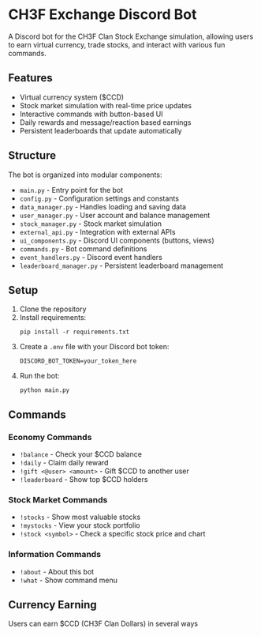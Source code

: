 # CH3F Exchange Discord Bot

A Discord bot for the CH3F Clan Stock Exchange simulation, allowing users to earn virtual currency, trade stocks, and interact with various fun commands.

## Features

- Virtual currency system ($CCD)
- Stock market simulation with real-time price updates
- Interactive commands with button-based UI
- Daily rewards and message/reaction based earnings
- Persistent leaderboards that update automatically

## Structure

The bot is organized into modular components:

- `main.py` - Entry point for the bot
- `config.py` - Configuration settings and constants
- `data_manager.py` - Handles loading and saving data
- `user_manager.py` - User account and balance management
- `stock_manager.py` - Stock market simulation
- `external_api.py` - Integration with external APIs
- `ui_components.py` - Discord UI components (buttons, views)
- `commands.py` - Bot command definitions
- `event_handlers.py` - Discord event handlers
- `leaderboard_manager.py` - Persistent leaderboard management

## Setup

1. Clone the repository
2. Install requirements:
   ```
   pip install -r requirements.txt
   ```
3. Create a `.env` file with your Discord bot token:
   ```
   DISCORD_BOT_TOKEN=your_token_here
   ```
4. Run the bot:
   ```
   python main.py
   ```

## Commands

### Economy Commands
- `!balance` - Check your $CCD balance
- `!daily` - Claim daily reward
- `!gift <@user> <amount>` - Gift $CCD to another user
- `!leaderboard` - Show top $CCD holders

### Stock Market Commands
- `!stocks` - Show most valuable stocks
- `!mystocks` - View your stock portfolio
- `!stock <symbol>` - Check a specific stock price and chart



### Information Commands
- `!about` - About this bot
- `!what` - Show command menu

## Currency Earning

Users can earn $CCD (CH3F Clan Dollars) in several ways